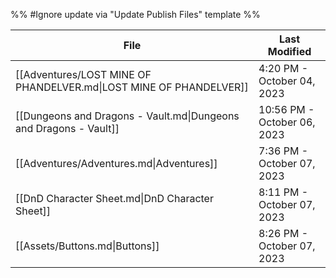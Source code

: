 %% #Ignore update via "Update Publish Files" template %% 

| File                                                               | Last Modified               |
| ------------------------------------------------------------------ | --------------------------- |
| [[Adventures/LOST MINE OF PHANDELVER.md\|LOST MINE OF PHANDELVER]] | 4:20 PM - October 04, 2023  |
| [[Dungeons and Dragons - Vault.md\|Dungeons and Dragons - Vault]]  | 10:56 PM - October 06, 2023 |
| [[Adventures/Adventures.md\|Adventures]]                           | 7:36 PM - October 07, 2023  |
| [[DnD Character Sheet.md\|DnD Character Sheet]]                    | 8:11 PM - October 07, 2023  |
| [[Assets/Buttons.md\|Buttons]]                                     | 8:26 PM - October 07, 2023  |
